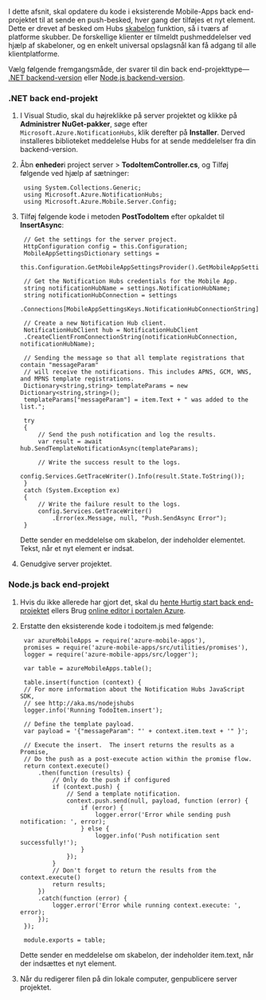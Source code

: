I dette afsnit, skal opdatere du kode i eksisterende Mobile-Apps back end-projektet til at sende en push-besked, hver gang der tilføjes et nyt element. Dette er drevet af besked om Hubs [skabelon](../articles/notification-hubs/notification-hubs-templates-cross-platform-push-messages.md) funktion, så i tværs af platforme skubber. De forskellige klienter er tilmeldt pushmeddelelser ved hjælp af skabeloner, og en enkelt universal opslagsnål kan få adgang til alle klientplatforme.

Vælg følgende fremgangsmåde, der svarer til din back end-projekttype&mdash; [.NET backend-version](#dotnet) eller [Node.js backend-version](#nodejs).

### <a name="dotnet"></a>.NET back end-projekt
1. I Visual Studio, skal du højreklikke på server projektet og klikke på **Administrer NuGet-pakker**, søge efter `Microsoft.Azure.NotificationHubs`, klik derefter på **Installer**. Derved installeres biblioteket meddelelse Hubs for at sende meddelelser fra din backend-version.

3. Åbn **enheder**i project server > **TodoItemController.cs**, og Tilføj følgende ved hjælp af sætninger:

        using System.Collections.Generic;
        using Microsoft.Azure.NotificationHubs;
        using Microsoft.Azure.Mobile.Server.Config;
    

2. Tilføj følgende kode i metoden **PostTodoItem** efter opkaldet til **InsertAsync**:  

        // Get the settings for the server project.
        HttpConfiguration config = this.Configuration;
        MobileAppSettingsDictionary settings = 
            this.Configuration.GetMobileAppSettingsProvider().GetMobileAppSettings();
        
        // Get the Notification Hubs credentials for the Mobile App.
        string notificationHubName = settings.NotificationHubName;
        string notificationHubConnection = settings
            .Connections[MobileAppSettingsKeys.NotificationHubConnectionString].ConnectionString;

        // Create a new Notification Hub client.
        NotificationHubClient hub = NotificationHubClient
        .CreateClientFromConnectionString(notificationHubConnection, notificationHubName);

        // Sending the message so that all template registrations that contain "messageParam"
        // will receive the notifications. This includes APNS, GCM, WNS, and MPNS template registrations.
        Dictionary<string,string> templateParams = new Dictionary<string,string>();
        templateParams["messageParam"] = item.Text + " was added to the list.";

        try
        {
            // Send the push notification and log the results.
            var result = await hub.SendTemplateNotificationAsync(templateParams);

            // Write the success result to the logs.
            config.Services.GetTraceWriter().Info(result.State.ToString());
        }
        catch (System.Exception ex)
        {
            // Write the failure result to the logs.
            config.Services.GetTraceWriter()
                .Error(ex.Message, null, "Push.SendAsync Error");
        }

    Dette sender en meddelelse om skabelon, der indeholder elementet. Tekst, når et nyt element er indsat.

4. Genudgive server projektet. 

### <a name="nodejs"></a>Node.js back end-projekt

1. Hvis du ikke allerede har gjort det, skal du [hente Hurtig start back end-projektet](app-service-mobile-node-backend-how-to-use-server-sdk.md#download-quickstart) ellers Brug [online editor i portalen Azure](app-service-mobile-node-backend-how-to-use-server-sdk.md#online-editor).

2. Erstatte den eksisterende kode i todoitem.js med følgende:

        var azureMobileApps = require('azure-mobile-apps'),
        promises = require('azure-mobile-apps/src/utilities/promises'),
        logger = require('azure-mobile-apps/src/logger');
    
        var table = azureMobileApps.table();
        
        table.insert(function (context) {
        // For more information about the Notification Hubs JavaScript SDK, 
        // see http://aka.ms/nodejshubs
        logger.info('Running TodoItem.insert');
        
        // Define the template payload.
        var payload = '{"messageParam": "' + context.item.text + '" }';  
        
        // Execute the insert.  The insert returns the results as a Promise,
        // Do the push as a post-execute action within the promise flow.
        return context.execute()
            .then(function (results) {
                // Only do the push if configured
                if (context.push) {
                    // Send a template notification.
                    context.push.send(null, payload, function (error) {
                        if (error) {
                            logger.error('Error while sending push notification: ', error);
                        } else {
                            logger.info('Push notification sent successfully!');
                        }
                    });
                }
                // Don't forget to return the results from the context.execute()
                return results;
            })
            .catch(function (error) {
                logger.error('Error while running context.execute: ', error);
            });
        });

        module.exports = table;  

    Dette sender en meddelelse om skabelon, der indeholder item.text, når der indsættes et nyt element.

2. Når du redigerer filen på din lokale computer, genpublicere server projektet.
